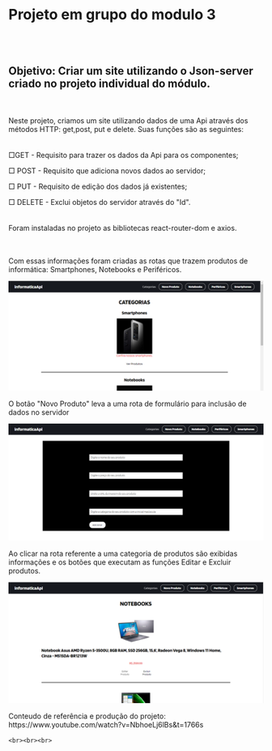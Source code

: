 <br>
<h1> Projeto em grupo do modulo 3</h1>
<br><br>
<h2>Objetivo: Criar um site utilizando o Json-server criado no projeto individual do módulo. </h2>
<br><br>
<div>Neste projeto, criamos um site utilizando dados de uma Api através dos métodos HTTP: get,post, put e delete. Suas funções são as seguintes: </div>
<br><br>
<div>
    □GET - Requisito para trazer os dados da Api para os componentes;
    <p></p>
    □ POST - Requisito que adiciona novos dados ao servidor;
    <p></p>
    □ PUT - Requisito de edição dos dados já existentes;
    <p></p>
    □ DELETE - Exclui objetos do servidor através do "Id".</div>
    <br><br>
    <div>Foram instaladas no projeto as bibliotecas react-router-dom e axios.</div>
    <br><br>
    <div>
    <p>Com essas informações foram criadas as rotas que trazem produtos de informática: Smartphones, Notebooks e Periféricos.</p>
    <div>
        <p align="center">
  <img src="./src/images/homepage.png" width="850" title="hover text">
        </p>
    </div>
    <p>O botão "Novo Produto" leva a uma rota de formulário para inclusão de dados no servidor</p>
    <div>
        <p align="center">
  <img src="./src/images/newproduct.png" width="850" title="hover text">
        </p>
    </div>
    <p>Ao clicar na rota referente a uma categoria de produtos são exibidas informações e os botões que executam as funções Editar e Excluir produtos.</p>
    <div>
        <p align="center">
  <img src="./src/images/notebooks.png" width="850" title="hover text">
        </p>
    </div>
    <p>Conteudo de referência e produção do projeto: https://www.youtube.com/watch?v=NbhoeLj6lBs&t=1766s</p>
    
    <br><br><br> 
</div>
